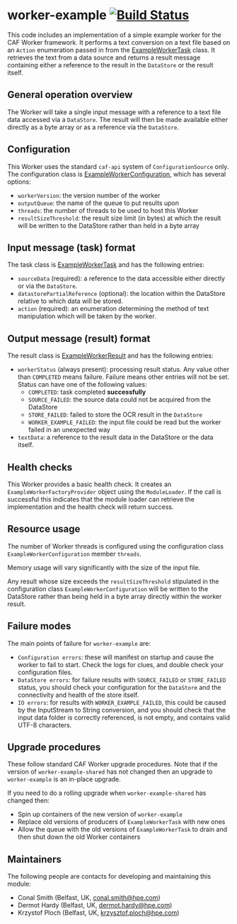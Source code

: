 # worker-example [![Build Status](http://cafbuilder.hpswlabs.hp.com:8080/buildStatus/icon?job=worker-example)](http://cafbuilder.hpswlabs.hp.com:8080/job/worker-example)

This code includes an implementation of a simple example worker for the CAF Worker framework. It performs
a text conversion on a text file based on an `Action` enumeration passed in from the [ExampleWorkerTask](https://github.hpe.com/caf/worker-example-shared/blob/develop/src/main/java/com/hpe/caf/worker/example/ExampleWorkerTask.java) class. It retrieves
the text from a data source and returns a result message containing either a reference to the result in the `DataStore` or
the result itself.


## General operation overview

The Worker will take a single input message with a reference to a text file data accessed via a `DataStore`. The result
will then be made available either directly as a byte array or as a reference via the `DataStore`.


## Configuration

This Worker uses the standard `caf-api` system of `ConfigurationSource` only.
The configuration class is [ExampleWorkerConfiguration](https://github.hpe.com/caf/worker-example/blob/develop/src/main/java/com/hpe/caf/worker/example/ExampleWorkerConfiguration.java), which has several options:

- `workerVersion`: the version number of the worker
- `outputQueue`: the name of the queue to put results upon
- `threads`: the number of threads to be used to host this Worker
- `resultSizeThreshold`: the result size limit (in bytes) at which the result
will be written to the DataStore rather than held in a byte array


## Input message (task) format

The task class is [ExampleWorkerTask](https://github.hpe.com/caf/worker-example-shared/blob/develop/src/main/java/com/hpe/caf/worker/example/ExampleWorkerTask.java) and has the following entries:

- `sourceData` (required): a reference to the data accessible either directly
or via the `DataStore`.
- `datastorePartialReference` (optional): the location within the DataStore
relative to which data will be stored.
- `action` (required): an enumeration determining the method of text manipulation which will be taken by the worker.


## Output message (result) format

The result class is [ExampleWorkerResult](https://github.hpe.com/caf/worker-example-shared/blob/develop/src/main/java/com/hpe/caf/worker/example/ExampleWorkerResult.java) and has the following entries:

- `workerStatus` (always present): processing result status. Any value other
than `COMPLETED` means failure. Failure means other entries will not be set.
Status can have one of the following values:
    - `COMPLETED`: task completed **successfully**
    - `SOURCE_FAILED`: the source data could not be acquired from the DataStore
    - `STORE_FAILED`: failed to store the OCR result in the `DataStore`
    - `WORKER_EXAMPLE_FAILED`: the input file could be read but the worker failed in an unexpected way
- `textData`: a reference to the result data in the DataStore or the data itself.


## Health checks

This Worker provides a basic health check. It creates an `ExampleWorkerFactoryProvider` object using the `ModuleLoader`.
If the call is successful this indicates that the module loader can retrieve the implementation and the health check will
return success.


## Resource usage

The number of Worker threads is configured using the configuration class
`ExampleWorkerConfiguration` member `threads`.

Memory usage will vary significantly with the size of the input file.

Any result whose size exceeds the `resultSizeThreshold` stipulated in the configuration class `ExampleWorkerConfiguration`
will be written to the DataStore rather than being held in a byte array directly within the worker result.


## Failure modes

The main points of failure for `worker-example` are:

- `Configuration errors`: these will manifest on startup and cause the worker
to fail to start. Check the logs for clues, and double check your configuration files.
- `DataStore errors`: for failure results with `SOURCE_FAILED` or `STORE_FAILED` status, you should check your configuration
for the `DataStore` and the connectivity and health of the store itself.
- `IO errors`: for results with `WORKER_EXAMPLE_FAILED`, this could be caused by the InputStream to String conversion, and
you should check that the input data folder is correctly referenced, is not empty, and contains valid UTF-8 characters.


## Upgrade procedures

These follow standard CAF Worker upgrade procedures. Note that if the version
of `worker-example-shared` has not changed then an upgrade to `worker-example` is an in-place upgrade.

If you need to do a rolling upgrade when `worker-example-shared` has changed
then:

- Spin up containers of the new version of `worker-example`
- Replace old versions of producers of `ExampleWorkerTask` with new ones
- Allow the queue with the old versions of `ExampleWorkerTask` to drain and
then shut down the old Worker containers


## Maintainers

 The following people are contacts for developing and maintaining this module:

 - Conal Smith (Belfast, UK, conal.smith@hpe.com)
 - Dermot Hardy (Belfast, UK, dermot.hardy@hpe.com)
 - Krzystof Ploch (Belfast, UK, krzysztof.ploch@hpe.com)
